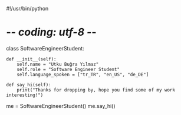 #!/usr/bin/python
# -*- coding: utf-8 -*-

class SoftwareEngineerStudent:

    def __init__(self):
        self.name = "Utku Buğra Yılmaz"
        self.role = "Software Engineer Student"
        self.language_spoken = ["tr_TR", "en_US", "de_DE"]

    def say_hi(self):
        print("Thanks for dropping by, hope you find some of my work interesting!")


me = SoftwareEngineerStudent()
me.say_hi()
